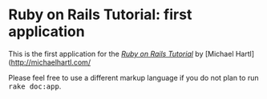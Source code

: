 # Ruby on Rails Tutorial: first application

This is the first application for the
[*Ruby on Rails Tutorial*](http://railstutorial.org/)
by [Michael Hartl](http://michaelhartl.com/


Please feel free to use a different markup language if you do not plan to run
<tt>rake doc:app</tt>.
